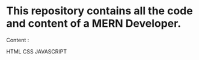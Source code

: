 # This repository contains all the code and content of a MERN Developer.

Content :

HTML
CSS
JAVASCRIPT
